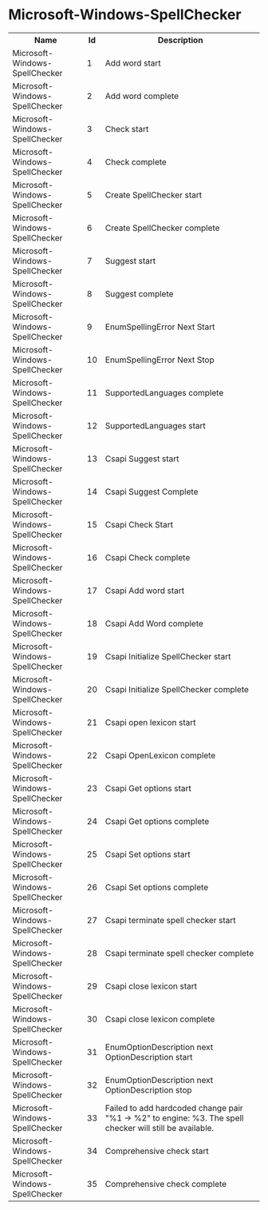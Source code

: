 # Microsoft-Windows-SpellChecker

<table>
<colgroup><col/><col/><col/></colgroup>
<tr><th>Name</th><th>Id</th><th>Description</th></tr>
<tr><td>Microsoft-Windows-SpellChecker</td><td>1</td><td>Add word start</td></tr>
<tr><td>Microsoft-Windows-SpellChecker</td><td>2</td><td>Add word complete</td></tr>
<tr><td>Microsoft-Windows-SpellChecker</td><td>3</td><td>Check start</td></tr>
<tr><td>Microsoft-Windows-SpellChecker</td><td>4</td><td>Check complete</td></tr>
<tr><td>Microsoft-Windows-SpellChecker</td><td>5</td><td>Create SpellChecker start</td></tr>
<tr><td>Microsoft-Windows-SpellChecker</td><td>6</td><td>Create SpellChecker complete</td></tr>
<tr><td>Microsoft-Windows-SpellChecker</td><td>7</td><td>Suggest start</td></tr>
<tr><td>Microsoft-Windows-SpellChecker</td><td>8</td><td>Suggest complete</td></tr>
<tr><td>Microsoft-Windows-SpellChecker</td><td>9</td><td>EnumSpellingError Next Start</td></tr>
<tr><td>Microsoft-Windows-SpellChecker</td><td>10</td><td>EnumSpellingError Next Stop</td></tr>
<tr><td>Microsoft-Windows-SpellChecker</td><td>11</td><td>SupportedLanguages complete</td></tr>
<tr><td>Microsoft-Windows-SpellChecker</td><td>12</td><td>SupportedLanguages start</td></tr>
<tr><td>Microsoft-Windows-SpellChecker</td><td>13</td><td>Csapi Suggest start</td></tr>
<tr><td>Microsoft-Windows-SpellChecker</td><td>14</td><td>Csapi Suggest Complete</td></tr>
<tr><td>Microsoft-Windows-SpellChecker</td><td>15</td><td>Csapi Check Start</td></tr>
<tr><td>Microsoft-Windows-SpellChecker</td><td>16</td><td>Csapi Check complete</td></tr>
<tr><td>Microsoft-Windows-SpellChecker</td><td>17</td><td>Csapi Add word start</td></tr>
<tr><td>Microsoft-Windows-SpellChecker</td><td>18</td><td>Csapi Add Word complete</td></tr>
<tr><td>Microsoft-Windows-SpellChecker</td><td>19</td><td>Csapi Initialize SpellChecker start</td></tr>
<tr><td>Microsoft-Windows-SpellChecker</td><td>20</td><td>Csapi Initialize SpellChecker complete</td></tr>
<tr><td>Microsoft-Windows-SpellChecker</td><td>21</td><td>Csapi open lexicon start</td></tr>
<tr><td>Microsoft-Windows-SpellChecker</td><td>22</td><td>Csapi OpenLexicon complete</td></tr>
<tr><td>Microsoft-Windows-SpellChecker</td><td>23</td><td>Csapi Get options start</td></tr>
<tr><td>Microsoft-Windows-SpellChecker</td><td>24</td><td>Csapi Get options complete</td></tr>
<tr><td>Microsoft-Windows-SpellChecker</td><td>25</td><td>Csapi Set options start</td></tr>
<tr><td>Microsoft-Windows-SpellChecker</td><td>26</td><td>Csapi Set options complete</td></tr>
<tr><td>Microsoft-Windows-SpellChecker</td><td>27</td><td>Csapi terminate spell checker start</td></tr>
<tr><td>Microsoft-Windows-SpellChecker</td><td>28</td><td>Csapi terminate spell checker complete</td></tr>
<tr><td>Microsoft-Windows-SpellChecker</td><td>29</td><td>Csapi close lexicon start</td></tr>
<tr><td>Microsoft-Windows-SpellChecker</td><td>30</td><td>Csapi close lexicon complete</td></tr>
<tr><td>Microsoft-Windows-SpellChecker</td><td>31</td><td>EnumOptionDescription next OptionDescription start</td></tr>
<tr><td>Microsoft-Windows-SpellChecker</td><td>32</td><td>EnumOptionDescription next OptionDescription stop</td></tr>
<tr><td>Microsoft-Windows-SpellChecker</td><td>33</td><td>Failed to add hardcoded change pair &quot;%1 -&gt; %2&quot; to engine: %3. The spell checker will still be available.</td></tr>
<tr><td>Microsoft-Windows-SpellChecker</td><td>34</td><td>Comprehensive check start</td></tr>
<tr><td>Microsoft-Windows-SpellChecker</td><td>35</td><td>Comprehensive check complete</td></tr>
</table>
